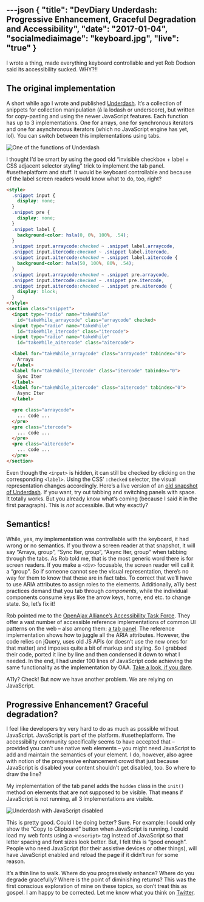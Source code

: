 ---json
{
  "title": "DevDiary Underdash: Progressive Enhancement, Graceful Degradation and Accessibility",
  "date": "2017-01-04",
  "socialmediaimage": "keyboard.jpg",
  "live": "true"
}
---

I wrote a thing, made everything keyboard controllable and yet Rob Dodson said its accessibility sucked. WHY?!!

<!--more-->

## The original implementation

A short while ago I wrote and published [Underdash]. It’s a collection of snippets for collection manipulation (á la lodash or underscore), but written for copy-pasting and using the newer JavaScript features. Each function has up to 3 implementations. One for arrays, one for synchronous iterators and one for asynchronous iterators (which no JavaScript engine has yet, lol). You can switch between this implementations using tabs.

![One of the functions of Underdash](underdash.png)

I thought I’d be smart by using the good old “invisible checkbox + label + CSS adjacent selector styling” trick to implement the tab panel. #usetheplatform and stuff. It would be keyboard controllable and because of the label screen readers would know what to do, too, right?

```html
<style>
  .snippet input {
    display: none;
  }
  .snippet pre {
    display: none;
  }
  .snippet label {
    background-color: hsla(0, 0%, 100%, .54);
  }
  .snippet input.arraycode:checked ~ .snippet label.arraycode,
  .snippet input.itercode:checked ~ .snippet label.itercode,
  .snippet input.aitercode:checked ~ .snippet label.aitercode {
    background-color: hsla(50, 100%, 80%, .54);
  }
  .snippet input.arraycode:checked ~ .snippet pre.arraycode,
  .snippet input.itercode:checked ~ .snippet pre.itercode,
  .snippet input.aitercode:checked ~ .snippet pre.aitercode {
    display: block;
  }
</style>
<section class="snippet">
  <input type="radio" name="takeWhile"
    id="takeWhile_arraycode" class="arraycode" checked>
  <input type="radio" name="takeWhile"
    id="takeWhile_itercode" class="itercode">
  <input type="radio" name="takeWhile"
    id="takeWhile_aitercode" class="aitercode">

  <label for="takeWhile_arraycode" class="arraycode" tabindex="0">
    Arrays
  </label>
  <label for="takeWhile_itercode" class="itercode" tabindex="0">
    Sync Iter
  </label>
  <label for="takeWhile_aitercode" class="aitercode" tabindex="0">
    Async Iter
  </label>

  <pre class="arraycode">
    ... code ...
  </pre>
  <pre class="itercode">
    ... code ...
  </pre>
  <pre class="aitercode">
    ... code ...
  </pre>
</section>
```

Even though the `<input>` is hidden, it can still be checked by clicking on the corresponding `<label>`. Using the CSS’ `:checked` selector, the visual representation changes accordingly. Here’s a live version of an [old snapshot of Underdash][old Underdash]. If you want, try out tabbing and switching panels with space. It totally works. But you already know what’s coming (because I said it in the first paragraph). This is _not_ accessible. But why exactly?

## Semantics!
While, yes, my implementation was controllable with the keyboard, it had wrong or no semantics. If you throw a screen reader at that snapshot, it will say “Arrays, group”, “Sync Iter, group”, “Async Iter, group” when tabbing through the tabs. As Rob told me, that is the most generic word there is for screen readers. If you make a `<div>` focusable, the screen reader will call it a “group”. So if someone cannot see the visual representation, there’s no way for them to know that these are in fact tabs. To correct that  we’ll have to use ARIA attributes to assign roles to the elements. Additionally, a11y best practices demand that you tab through _components_, while the individual components consume keys like the arrow keys, home, end etc. to change state. So, let’s fix it!

Rob pointed me to the [OpenAjax Alliance’s Accessibility Task Force]. They offer a vast number of accessible reference implementations of common UI patterns on the web – also among them: [a tab panel][OAA tab panel]. The reference implementation shows how to juggle all the ARIA attributes. However, the code relies on jQuery, uses old JS APIs (or doesn’t use the new ones for that matter) and imposes quite a bit of markup and styling. So I grabbed their code, ported it line by line and then condensed it down to what I needed. In the end, I had under 100 lines of JavaScript code achieving the same functionality as the implementation by OAA. [Take a look, if you dare][My tab panel].

A11y? Check! But now we have another problem. We are relying on JavaScript.

## Progressive Enhancement? Graceful degradation?
I feel like developers try very hard to do as much as possible without JavaScript. JavaScript is part of the platform. #usetheplatform. The accessibility community specifically seems to have accepted that – provided you can’t use native web elements  – you might need JavaScript to add and maintain the semantics of your element. I do, however, also agree with notion of the progressive enhancement crowd that just because JavaScript is disabled your content shouldn’t get disabled, too. So where to draw the line?

My implementation of the tab panel adds the `hidden` class in the `init()` method on elements that are not supposed to be visible. That means if JavaScript is not running, all 3 implementations are visible.

![Underdash with JavaScript disabled](underdash_nojs.png)

This is pretty good. Could I be doing better? Sure. For example: I could only show the “Copy to Clipboard” button when JavaScript is running. I could load my web fonts using a `<noscript>` tag instead of JavaScript so that letter spacing and font sizes look better. But, I felt this is “good enough”. People who need JavaScript (for their assistive devices or other things), will have JavaScript enabled and reload the page if it didn’t run for some reason.

It’s a thin line to walk. Where do you progressively enhance? Where do you degrade gracefully? Where is the point of diminishing returns? This was the first conscious exploration of mine on these topics, so don’t treat this as gospel. I am happy to be corrected. Let me know what you think on [Twitter].

[Underdash]: https://surma.github.io/underdash
[old Underdash]: underdash_old_static.html
[Rob Dodson]: https://twitter.com/rob_dodson
[OpenAjax Alliance’s Accessibility Task Force]: http://oaa-accessibility.org/
[OAA tab panel]: http://oaa-accessibility.org/example/34/
[My tab panel]: https://github.com/surma/underdash/blob/c89ca33cae01241d344fb5bb2dcdfaf788fdbb2f/site/tabpanel.js
[Twitter]: https://twitter.com/dassurma
